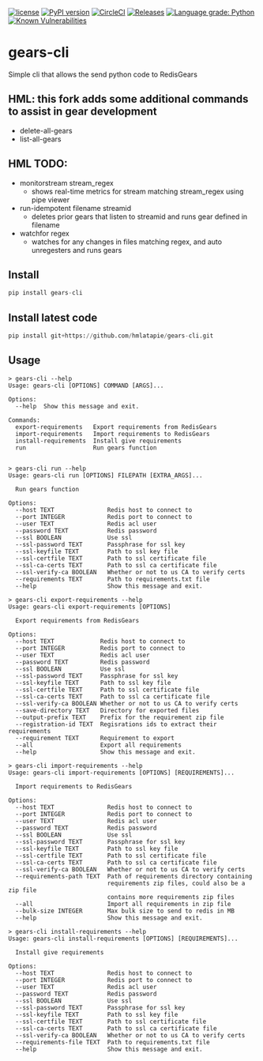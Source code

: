 [![license](https://img.shields.io/github/license/RedisGears/gears-cli.svg)](https://github.com/RedisGears/gears-cli)
[![PyPI version](https://badge.fury.io/py/gears-cli.svg)](https://badge.fury.io/py/gears-cli)
[![CircleCI](https://circleci.com/gh/RedisGears/gears-cli/tree/master.svg?style=svg)](https://circleci.com/gh/RedisGears/gears-cli/tree/master)
[![Releases](https://img.shields.io/github/release/RedisGears/gears-cli.svg)](https://github.com/RedisGears/gears-cli/releases/latest)
[![Language grade: Python](https://img.shields.io/lgtm/grade/python/g/RedisGears/gears-cli.svg?logo=lgtm&logoWidth=18)](https://lgtm.com/projects/g/RedisGears/gears-cli/context:python)
 [![Known Vulnerabilities](https://snyk.io/test/github/RedisGears/gears-cli/badge.svg?targetFile=requirements.txt)](https://snyk.io/test/github/RedisGears/gears-cli?targetFile=requirements.txt) 

# gears-cli
Simple cli that allows the send python code to RedisGears

## HML: this fork adds some additional commands to assist in gear development
* delete-all-gears
* list-all-gears
## HML TODO:
* monitorstream stream_regex
  * shows real-time metrics for stream matching stream_regex using pipe viewer
* run-idempotent filename streamid
  * deletes prior gears that listen to streamid and runs gear defined in filename
* watchfor regex
  * watches for any changes in files matching regex, and auto unregesters and runs gears

## Install
```python
pip install gears-cli
```

## Install latest code 

```python
pip install git+https://github.com/hmlatapie/gears-cli.git
```

## Usage
```
> gears-cli --help
Usage: gears-cli [OPTIONS] COMMAND [ARGS]...

Options:
  --help  Show this message and exit.

Commands:
  export-requirements   Export requirements from RedisGears
  import-requirements   Import requirements to RedisGears
  install-requirements  Install give requirements
  run                   Run gears function


> gears-cli run --help
Usage: gears-cli run [OPTIONS] FILEPATH [EXTRA_ARGS]...

  Run gears function

Options:
  --host TEXT               Redis host to connect to
  --port INTEGER            Redis port to connect to
  --user TEXT               Redis acl user
  --password TEXT           Redis password
  --ssl BOOLEAN             Use ssl
  --ssl-password TEXT       Passphrase for ssl key
  --ssl-keyfile TEXT        Path to ssl key file
  --ssl-certfile TEXT       Path to ssl certificate file
  --ssl-ca-certs TEXT       Path to ssl ca certificate file
  --ssl-verify-ca BOOLEAN   Whether or not to us CA to verify certs
  --requirements TEXT       Path to requirements.txt file
  --help                    Show this message and exit.

> gears-cli export-requirements --help
Usage: gears-cli export-requirements [OPTIONS]

  Export requirements from RedisGears

Options:
  --host TEXT             Redis host to connect to
  --port INTEGER          Redis port to connect to
  --user TEXT             Redis acl user
  --password TEXT         Redis password
  --ssl BOOLEAN           Use ssl
  --ssl-password TEXT     Passphrase for ssl key
  --ssl-keyfile TEXT      Path to ssl key file
  --ssl-certfile TEXT     Path to ssl certificate file
  --ssl-ca-certs TEXT     Path to ssl ca certificate file
  --ssl-verify-ca BOOLEAN Whether or not to us CA to verify certs
  --save-directory TEXT   Directory for exported files
  --output-prefix TEXT    Prefix for the requirement zip file
  --registration-id TEXT  Regisrations ids to extract their requirements
  --requirement TEXT      Requirement to export
  --all                   Export all requirements
  --help                  Show this message and exit.

> gears-cli import-requirements --help
Usage: gears-cli import-requirements [OPTIONS] [REQUIREMENTS]...

  Import requirements to RedisGears

Options:
  --host TEXT               Redis host to connect to
  --port INTEGER            Redis port to connect to
  --user TEXT               Redis acl user
  --password TEXT           Redis password
  --ssl BOOLEAN             Use ssl
  --ssl-password TEXT       Passphrase for ssl key
  --ssl-keyfile TEXT        Path to ssl key file
  --ssl-certfile TEXT       Path to ssl certificate file
  --ssl-ca-certs TEXT       Path to ssl ca certificate file
  --ssl-verify-ca BOOLEAN   Whether or not to us CA to verify certs
  --requirements-path TEXT  Path of requirements directory containing
                            requirements zip files, could also be a zip file
                            contains more requirements zip files
  --all                     Import all requirements in zip file
  --bulk-size INTEGER       Max bulk size to send to redis in MB
  --help                    Show this message and exit.

> gears-cli install-requirements --help
Usage: gears-cli install-requirements [OPTIONS] [REQUIREMENTS]...

  Install give requirements

Options:
  --host TEXT               Redis host to connect to
  --port INTEGER            Redis port to connect to
  --user TEXT               Redis acl user
  --password TEXT           Redis password
  --ssl BOOLEAN             Use ssl
  --ssl-password TEXT       Passphrase for ssl key
  --ssl-keyfile TEXT        Path to ssl key file
  --ssl-certfile TEXT       Path to ssl certificate file
  --ssl-ca-certs TEXT       Path to ssl ca certificate file
  --ssl-verify-ca BOOLEAN   Whether or not to us CA to verify certs
  --requirements-file TEXT  Path to requirements.txt file
  --help                    Show this message and exit.
```
